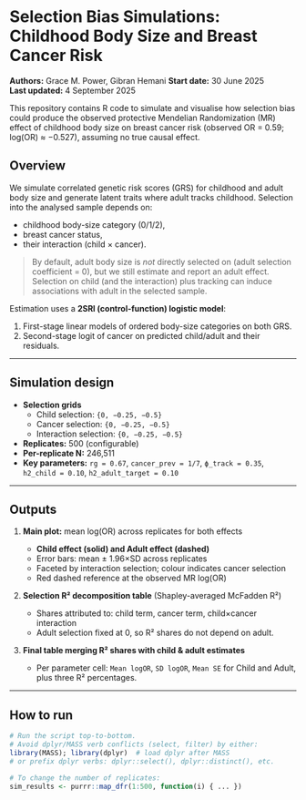 # Selection Bias Simulations: Childhood Body Size and Breast Cancer Risk

**Authors:** Grace M. Power, Gibran Hemani
**Start date:** 30 June 2025  
**Last updated:** 4 September 2025

This repository contains R code to simulate and visualise how selection bias could produce the observed protective Mendelian Randomization (MR) effect of childhood body size on breast cancer risk (observed OR = 0.59; log(OR) ≈ −0.527), assuming no true causal effect.

## Overview

We simulate correlated genetic risk scores (GRS) for childhood and adult body size and generate latent traits where adult tracks childhood. Selection into the analysed sample depends on:

- childhood body-size category (0/1/2),
- breast cancer status,
- their interaction (child × cancer).

> By default, adult body size is *not* directly selected on (adult selection coefficient = 0), but we still estimate and report an adult effect. Selection on child (and the interaction) plus tracking can induce associations with adult in the selected sample.

Estimation uses a **2SRI (control-function) logistic model**:
1) First-stage linear models of ordered body-size categories on both GRS.  
2) Second-stage logit of cancer on predicted child/adult and their residuals.

---

## Simulation design

- **Selection grids**
  - Child selection: `{0, −0.25, −0.5}`
  - Cancer selection: `{0, −0.25, −0.5}`
  - Interaction selection: `{0, −0.25, −0.5}`
- **Replicates:** 500 (configurable)
- **Per-replicate N:** 246,511
- **Key parameters:** `rg = 0.67`, `cancer_prev = 1/7`, `ϕ_track = 0.35`, `h2_child = 0.10`, `h2_adult_target = 0.10`

---

## Outputs

1. **Main plot:** mean log(OR) across replicates for both effects  
   - **Child effect (solid) and Adult effect (dashed)**  
   - Error bars: mean ± 1.96×SD across replicates  
   - Faceted by interaction selection; colour indicates cancer selection  
   - Red dashed reference at the observed MR log(OR)

2. **Selection R² decomposition table** (Shapley-averaged McFadden R²)  
   - Shares attributed to: child term, cancer term, child×cancer interaction  
   - Adult selection fixed at 0, so R² shares do not depend on adult.

3. **Final table merging R² shares with child & adult estimates**  
   - Per parameter cell: `Mean logOR`, `SD logOR`, `Mean SE` for Child and Adult, plus three R² percentages.

---

## How to run

```r
# Run the script top-to-bottom.
# Avoid dplyr/MASS verb conflicts (select, filter) by either:
library(MASS); library(dplyr)  # load dplyr after MASS
# or prefix dplyr verbs: dplyr::select(), dplyr::distinct(), etc.

# To change the number of replicates:
sim_results <- purrr::map_dfr(1:500, function(i) { ... })
